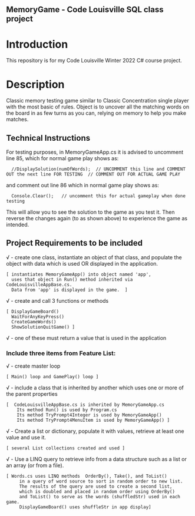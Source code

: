 ## MemoryGame  - Code Louisville SQL class project


# Introduction
This repository is for my Code Louisville Winter 2022 C# course project. 


# Description

Classic memory testing game similar to Classic Concentration single player with the most basic of rules.  Object is to uncover all the matching words on the board in as few turns as you can, relying on memory to help you make matches.


## Technical Instructions

For testing purposes, in MemoryGameApp.cs it is advised to uncomment line 85, which for normal game play shows as:

      //DisplaySolution(numOfWords);  // UNCOMMENT this line and COMMENT OUT the next line FOR TESTING  // COMMENT OUT FOR ACTUAL GAME PLAY

and comment out line 86 which in normal game play shows as:

      Console.Clear();   // uncomment this for actual gameplay when done testing

This will allow you to see the solution to the game as you test it.  Then reverse the changes again (to as shown above) to experience the game as intended.



## Project Requirements to be included

√  - create one class, instantiate an object of that class, and populate the object with data which is used OR displayed in the application.

	[ instantiates MemoryGameApp() into object named 'app',
	  uses that object in Run() method inherited via CodeLouisvilleAppBase.cs.  
	  Data from 'app' is displayed in the game.  ]

√  - create and call 3 functions or methods

	[ DisplayGameBoard()
	  WaitForAnyKeyPress()
	  CreateGameWords()  
	  ShowSolutionQuitGame() ]

√ - one of these must return a value that is used in the application


### Include three items from Feature List:

√  -  create master loop

	[ Main() loop and GamePlay() loop ]


√  - include a class that is inherited by another which uses one or more of the parent properties 
     
	[  CodeLouisvilleAppBase.cs is inherited by MemoryGameApp.cs   
		Its method Run() is used by Program.cs
		Its method TryPrompt4Integer is used by MemoryGameApp()
		Its method TryPrompt4MenuItem is used by MemoryGameApp() ]



√  - Create a list or dictionary, populate it with values, retrieve at least one value and use it. 

	[ several List collections created and used ]


√  - Use a LINQ query to retrieve info from a data structure such as a list or an array (or from a file).

	[ Words.cs uses LINQ methods  OrderBy(), Take(), and ToList() 
         in a query of word source to sort in random order to new list.  
         The results of the query are used to create a second list, 
         which is doubled and placed in random order using OrderBy() 
         and ToList() to serve as the words (shuffledStr) used in each game.
         DisplayGameBoard() uses shuffleStr in app display]
	
	
